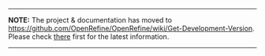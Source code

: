 
---

**NOTE:** The project & documentation has moved to https://github.com/OpenRefine/OpenRefine/wiki/Get-Development-Version. Please check [there](https://github.com/OpenRefine/OpenRefine/wiki/Get-Development-Version) first for the latest information.

---

